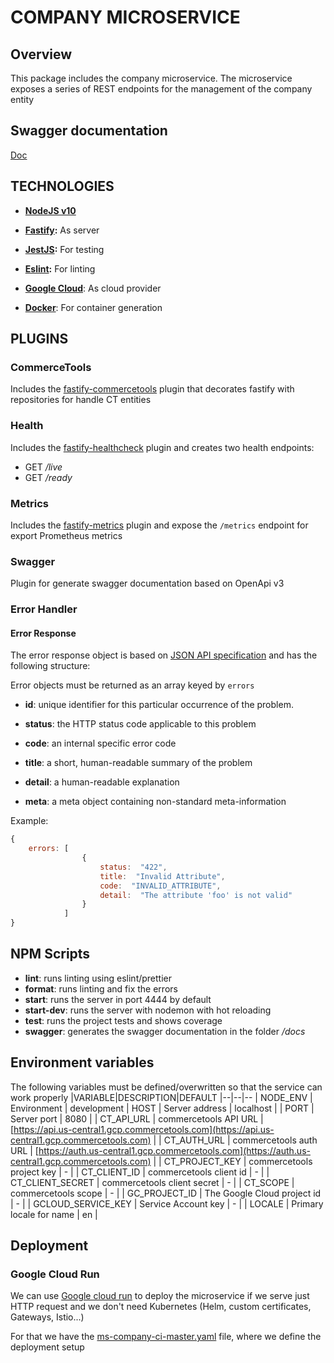 
<!--lint disable list-item-indent-->
# COMPANY MICROSERVICE
## Overview

This package includes the company microservice.
The microservice exposes a series of REST endpoints for the management of the company entity
  
## Swagger documentation
[Doc](./docs/swagger.yml)

## TECHNOLOGIES

-  [**NodeJS v10**](https://nodejs.org/docs/latest-v10.x/api/index.html)

-  **[Fastify](https://www.fastify.io/):** As server
-  **[JestJS](https://jestjs.io/):** For testing
-  **[Eslint](https://eslint.org/):** For linting
-  **[Google Cloud](https://cloud.google.com/)**: As cloud provider
-  **[Docker](https://www.docker.com/)**: For container generation

 
## PLUGINS
### CommerceTools
Includes the [fastify-commercetools]([https://github.com/Devgurusio/fastify-commercetools](https://github.com/Devgurusio/fastify-commercetools)) plugin that decorates fastify with repositories for handle CT entities

### Health
Includes the [fastify-healthcheck](https://github.com/smartiniOnGitHub/fastify-healthcheck#readme) plugin and creates two health endpoints:
- GET */live*
- GET */ready*

### Metrics
Includes the [fastify-metrics](https://github.com/SkeLLLa/fastify-metrics) plugin and expose the `/metrics` endpoint for export Prometheus metrics

### Swagger
Plugin for generate swagger documentation based on OpenApi v3
 
### Error Handler
#### Error Response
The error response object is based on [JSON API specification](https://jsonapi.org/format/1.1/#errors) and has the following structure:

Error objects must be returned as an array keyed by `errors`
-  **id**: unique identifier for this particular occurrence of the problem.

-  **status**: the HTTP status code applicable to this problem

-  **code**: an internal specific error code

-  **title**: a short, human-readable summary of the problem

-  **detail**: a human-readable explanation

-  **meta**: a meta object containing non-standard meta-information

Example:
```javascript
{
	errors: [
				{
					status:  "422",
					title:  "Invalid Attribute",
					code:  "INVALID_ATTRIBUTE",
					detail:  "The attribute 'foo' is not valid"
				}
			]
}
```
## NPM Scripts
-  **lint**: runs linting using eslint/prettier
-  **format**: runs linting and fix the errors
-  **start**: runs the server in port 4444 by default
-  **start-dev**: runs the server with nodemon with hot reloading
-  **test**: runs the project tests and shows coverage
-  **swagger**: generates the swagger documentation in the folder */docs*

## Environment variables

The following variables must be defined/overwritten so that the service can work properly
|VARIABLE|DESCRIPTION|DEFAULT
|--|--|--
| NODE_ENV | Environment | development
| HOST | Server address | localhost |
| PORT | Server port | 8080 |
| CT_API_URL | commercetools API URL | [https://api.us-central1.gcp.commercetools.com](https://api.us-central1.gcp.commercetools.com) |
| CT_AUTH_URL | commercetools auth URL | [https://auth.us-central1.gcp.commercetools.com](https://auth.us-central1.gcp.commercetools.com) |
| CT_PROJECT_KEY | commercetools project key | - |
| CT_CLIENT_ID | commercetools client id | - |
| CT_CLIENT_SECRET | commercetools client secret | - |
| CT_SCOPE | commercetools scope | - |
| GC_PROJECT_ID | The Google Cloud project id | - |
| GCLOUD_SERVICE_KEY | Service Account key | - |
| LOCALE | Primary locale for name | en |
  
## Deployment

### Google Cloud Run

We can use [Google cloud run](https://cloud.google.com/run) to deploy the microservice if we serve just HTTP request and we don't need Kubernetes (Helm, custom certificates, Gateways, Istio...)

For that we have the  [ms-company-ci-master.yaml](../../.github/workflows/ms-company-ci-master.yaml) file, where we define the deployment setup
